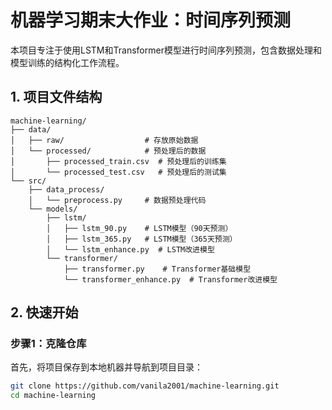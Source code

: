 # 机器学习期末大作业：时间序列预测
本项目专注于使用LSTM和Transformer模型进行时间序列预测，包含数据处理和模型训练的结构化工作流程。


## 1. 项目文件结构
```
machine-learning/
├── data/
│   ├── raw/                  # 存放原始数据
│   └── processed/            # 预处理后的数据
│       ├── processed_train.csv  # 预处理后的训练集
│       └── processed_test.csv   # 预处理后的测试集
└── src/
    ├── data_process/
    │   └── preprocess.py     # 数据预处理代码
    └── models/
        ├── lstm/
        │   ├── lstm_90.py    # LSTM模型（90天预测）
        │   ├── lstm_365.py   # LSTM模型（365天预测）
        │   └── lstm_enhance.py  # LSTM改进模型
        └── transformer/
            ├── transformer.py    # Transformer基础模型
            └── transformer_enhance.py  # Transformer改进模型
```
            

## 2. 快速开始

### 步骤1：克隆仓库
首先，将项目保存到本地机器并导航到项目目录：
```bash
git clone https://github.com/vanila2001/machine-learning.git
cd machine-learning
